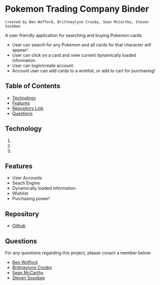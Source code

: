 # Pokemon Trading Company Binder

    Created by Ben Wofford, Brittneylynn Crosby, Sean McCarthy, Steven Sosebee

A user friendly application for searching and buying Pokemon cards.
- User can search for any Pokemon and all cards for that character will appear!
- User can click on a card and view current dynamically loaded information.
- User can login/create account.
- Account user can add cards to a wishlist, or add to cart for purchasing!


## Table of Contents

- [Technology](#Technology)
- [Features](#Features)
- [Repository Link](#Repository)
- [Questions](#Questions)

## Technology

1.
2.
3.

## Features

- User Accounts
- Seach Engine
- Dynamically loaded information
- Wishlist
- Purchasing power!

## Repository

- [Github](https://github.com/McTastic/PTC-Binder)

## Questions

For any questions regarding this project, please conact a member below:

- [Ben Wofford](https://github.com/benwofford)
- [Brittneylynn Crosby](https://github.com/brittnc)
- [Sean McCarthy](https://github.com/McTastic)
- [Steven Sosobee](https://github.com/steven-sosebee)

